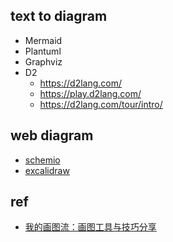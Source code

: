 


## text to diagram
+ Mermaid
+ Plantuml
+ Graphviz
+ D2
    + https://d2lang.com/
    + https://play.d2lang.com/
    + https://d2lang.com/tour/intro/


## web diagram
+ [schemio](https://github.com/ishubin/schemio)
+ [excalidraw](https://excalidraw.com/)


## ref
+ [我的画图流：画图工具与技巧分享](https://ramsayleung.github.io/zh/post/2023/%E6%88%91%E7%9A%84%E7%94%BB%E5%9B%BE%E6%B5%81/)